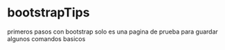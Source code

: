 # bootstrapTips
primeros pasos con bootstrap
solo es una pagina de prueba para guardar  algunos comandos basicos
